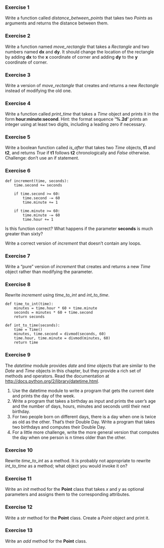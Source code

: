 ### Exercise 1
Write a function called _distance_between_points_ that takes two _Points_
as arguments and returns the distance between them.

### Exercise 2
Write a function named _move_rectangle_ that takes a _Rectangle_ and two numbers
named **dx** and **dy**. It should change the location of the rectangle by adding **dx**
to the **x** coordinate of corner and adding **dy** to the **y** coordinate of corner.

### Exercise 3  
Write a version of _move_rectangle_ that creates and returns a new _Rectangle_ instead of modifying the old one.

### Exercise 4
Write a function called _print_time_ that takes a _Time_ object and prints it in the form **hour:minute:second**. Hint: the format sequence **'%.2d'** prints an integer using at least two digits, including a leading zero if necessary.

### Exercise 5
Write a boolean function called _is_after_ that takes two _Time_ objects, **t1** and **t2**, and returns _True_ if **t1** follows **t2** chronologically and _False_ otherwise. Challenge: don’t use an if statement.

### Exercise 6

```
def increment(time, seconds):
    time.second += seconds

    if time.second >= 60:
        time.second -= 60
        time.minute += 1

    if time.minute >= 60:
        time.minute -= 60
        time.hour += 1
```

Is this function correct? What happens if the parameter **seconds** is much greater than sixty?

Write a correct version of _increment_ that doesn’t contain any loops.

### Exercise 7
Write a “pure” version of _increment_ that creates and returns a new _Time_ object rather than modifying the parameter.

### Exercise 8

Rewrite _increment_ using _time_to_int_ and _int_to_time_.

```
def time_to_int(time):
    minutes = time.hour * 60 + time.minute
    seconds = minutes * 60 + time.second
    return seconds
```

```
def int_to_time(seconds):
    time = Time()
    minutes, time.second = divmod(seconds, 60)
    time.hour, time.minute = divmod(minutes, 60)
    return time
```

### Exercise 9

The _datetime_ module provides *date* and *time* objects that are similar to the *Date* and *Time* objects in this chapter, but they provide a rich set of methods and operators. Read the documentation at http://docs.python.org/2/library/datetime.html.

1. Use the datetime module to write a program that gets the current date and prints the day of the week.
2. Write a program that takes a birthday as input and prints the user’s age and the number of days, hours, minutes and seconds until their next birthday.
3. For two people born on different days, there is a day when one is twice as old as the other. That’s their Double Day. Write a program that takes two birthdays and computes their Double Day.
4. For a little more challenge, write the more general version that computes the day when one person is n times older than the other.


### Exercise 10

Rewrite _time_to_int_ as a method. It is probably not appropriate to rewrite *int_to_time* as a method; what object you would invoke it on?

### Exercise 11

Write an _init_ method for the **Point** class that takes _x_ and *y* as optional parameters and assigns them to the corresponding attributes.

### Exercise 12

Write a _str_ method for the **Point** class. Create a _Point_ object and print it.

### Exercise 13

Write an _add_ method for the **Point** class.
